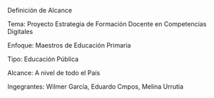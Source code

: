 Definición de Alcance 

Tema: Proyecto Estrategia de Formación Docente en Competencias Digitales 

Enfoque: Maestros de Educación Primaria 

Tipo: Educación Pública 

Alcance: A nivel de todo el País 

Ingegrantes: Wilmer García, Eduardo Cmpos, Melina Urrutia